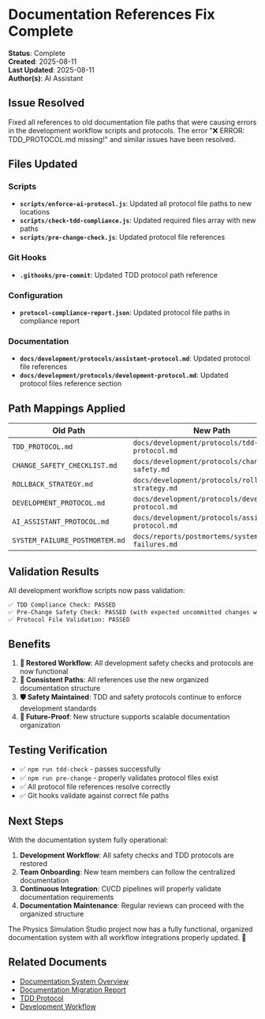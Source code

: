 # Documentation References Fix Complete

**Status**: Complete  
**Created**: 2025-08-11  
**Last Updated**: 2025-08-11  
**Author(s)**: AI Assistant  

## Issue Resolved

Fixed all references to old documentation file paths that were causing errors in the development workflow scripts and protocols. The error "❌ ERROR: TDD_PROTOCOL.md missing!" and similar issues have been resolved.

## Files Updated

### Scripts
- **`scripts/enforce-ai-protocol.js`**: Updated all protocol file paths to new locations
- **`scripts/check-tdd-compliance.js`**: Updated required files array with new paths
- **`scripts/pre-change-check.js`**: Updated protocol file references

### Git Hooks
- **`.githooks/pre-commit`**: Updated TDD protocol path reference

### Configuration
- **`protocol-compliance-report.json`**: Updated protocol file paths in compliance report

### Documentation
- **`docs/development/protocols/assistant-protocol.md`**: Updated protocol file references
- **`docs/development/protocols/development-protocol.md`**: Updated protocol files reference section

## Path Mappings Applied

| Old Path | New Path |
|----------|----------|
| `TDD_PROTOCOL.md` | `docs/development/protocols/tdd-protocol.md` |
| `CHANGE_SAFETY_CHECKLIST.md` | `docs/development/protocols/change-safety.md` |
| `ROLLBACK_STRATEGY.md` | `docs/development/protocols/rollback-strategy.md` |
| `DEVELOPMENT_PROTOCOL.md` | `docs/development/protocols/development-protocol.md` |
| `AI_ASSISTANT_PROTOCOL.md` | `docs/development/protocols/assistant-protocol.md` |
| `SYSTEM_FAILURE_POSTMORTEM.md` | `docs/reports/postmortems/system-failures.md` |

## Validation Results

All development workflow scripts now pass validation:

```bash
✅ TDD Compliance Check: PASSED
✅ Pre-Change Safety Check: PASSED (with expected uncommitted changes warning)
✅ Protocol File Validation: PASSED
```

## Benefits

1. **🔧 Restored Workflow**: All development safety checks and protocols are now functional
2. **📁 Consistent Paths**: All references use the new organized documentation structure
3. **🛡️ Safety Maintained**: TDD and safety protocols continue to enforce development standards
4. **🔄 Future-Proof**: New structure supports scalable documentation organization

## Testing Verification

- ✅ `npm run tdd-check` - passes successfully
- ✅ `npm run pre-change` - properly validates protocol files exist
- ✅ All protocol file references resolve correctly
- ✅ Git hooks validate against correct file paths

## Next Steps

With the documentation system fully operational:

1. **Development Workflow**: All safety checks and TDD protocols are restored
2. **Team Onboarding**: New team members can follow the centralized documentation
3. **Continuous Integration**: CI/CD pipelines will properly validate documentation requirements
4. **Documentation Maintenance**: Regular reviews can proceed with the organized structure

The Physics Simulation Studio project now has a fully functional, organized documentation system with all workflow integrations properly updated. 🎉

## Related Documents

- [Documentation System Overview](../../DOCUMENTATION_SYSTEM.md)
- [Documentation Migration Report](documentation-system-implementation.md)
- [TDD Protocol](../development/protocols/tdd-protocol.md)
- [Development Workflow](../development/protocols/development-protocol.md)
